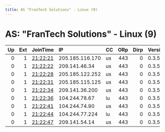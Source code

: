 ```yaml
---
title: AS "FranTech Solutions" - Linux (9)
---
```


# AS: "FranTech Solutions" - Linux (9)

|   Up |   Ext | JoinTime                                                                                            | IP              | CC   |   ORp |   Dirp | Version   | Contact                | Nickname   |   eFamMembers |
|-----:|------:|:----------------------------------------------------------------------------------------------------|:----------------|:-----|------:|-------:|:----------|:-----------------------|:-----------|--------------:|
|    0 |     1 | [21:22:21](https://metrics.torproject.org/rs.html#details/F2A49C98C525DFF537EC0DC7B014D33C7A41BED2) | 205.185.116.170 | us   |   443 |      0 | 0.3.5.8   | johntor336@hotmail.com | Unnamed    |             1 |
|    0 |     1 | [21:22:22](https://metrics.torproject.org/rs.html#details/0A95B32DD55DBFC8D74289F033C34B56DB2B63E7) | 209.141.46.34   | us   |   443 |      0 | 0.3.5.8   | johntor336@hotmail.com | Unnamed    |             1 |
|    0 |     1 | [21:22:28](https://metrics.torproject.org/rs.html#details/AD32A8C19D7ADA7FCB40AA39210492E2D0B668DE) | 205.185.122.252 | us   |   443 |      0 | 0.3.5.8   | johntor336@hotmail.com | Unnamed    |             1 |
|    0 |     1 | [21:22:31](https://metrics.torproject.org/rs.html#details/94593E74F2DBFC555D0769C284E1489F517D3254) | 205.185.115.125 | us   |   443 |      0 | 0.3.5.8   | johntor336@hotmail.com | Unnamed    |             1 |
|    0 |     1 | [21:22:34](https://metrics.torproject.org/rs.html#details/F882394124AC8E5F85E300C9DA3D3F70F17A74DB) | 209.141.36.200  | us   |   443 |      0 | 0.3.5.8   | johntor336@hotmail.com | Unnamed    |             1 |
|    0 |     1 | [21:22:36](https://metrics.torproject.org/rs.html#details/8DD7A419836B5EE6BF0ACD8FDBF84245C94285EC) | 104.244.78.67   | lu   |   443 |      0 | 0.3.5.8   | johntor336@hotmail.com | Unnamed    |             1 |
|    0 |     1 | [21:22:41](https://metrics.torproject.org/rs.html#details/5FE54F8132735D0CCADFA397CCEC8E7E1F0DE287) | 104.244.74.90   | us   |   443 |      0 | 0.3.5.8   | johntor336@hotmail.com | Unnamed    |             1 |
|    0 |     1 | [21:22:44](https://metrics.torproject.org/rs.html#details/2BF20A3D1BC28E37B0CF44EEEC9EFFDD7D5636C7) | 104.244.77.224  | lu   |   443 |      0 | 0.3.5.8   | johntor336@hotmail.com | Unnamed    |             1 |
|    0 |     1 | [21:22:47](https://metrics.torproject.org/rs.html#details/90479A36231F34F5C2D0299E131D07A4EF128701) | 209.141.54.14   | us   |   443 |      0 | 0.3.5.8   | johntor336@hotmail.com | Unnamed    |             1 |
